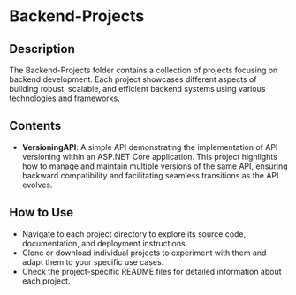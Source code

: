 # Backend-Projects

## Description
The Backend-Projects folder contains a collection of projects focusing on backend development. Each project showcases different aspects of building robust, scalable, and efficient backend systems using various technologies and frameworks.

## Contents
- **VersioningAPI**: A simple API demonstrating the implementation of API versioning within an ASP.NET Core application. This project highlights how to manage and maintain multiple versions of the same API, ensuring backward compatibility and facilitating seamless transitions as the API evolves.

## How to Use
- Navigate to each project directory to explore its source code, documentation, and deployment instructions.
- Clone or download individual projects to experiment with them and adapt them to your specific use cases.
- Check the project-specific README files for detailed information about each project.

